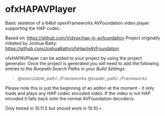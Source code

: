 # ofxHAPAVPlayer

Basic skeleton of a 64bit openFrameworks AVFoundation video player supporting the HAP codec.

Based on: https://github.com/Vidvox/hap-in-avfoundation
Project originally initiated by Joshua Batty: https://github.com/JoshuaBatty/ofxHapInAVFoundation

ofxHAPAVPlayer can be added to your project by using the project generator.
Once the project is generated you will need to add the following entries to the *Runpath Search Paths* in your *Build Settings*:

> @executable_path/../Frameworks
> @loader_path/../Frameworks

Please note this is just the beginning of an addon at the moment - it only loads and plays any HAP codec encoded video. If the video is not HAP encoded it falls back onto the normal AVFoundation decoder/s.

Only tested in 10.11.5 but should work in 10.10.+